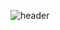 <!--### Hi there 👋 -->

<!--
**ba912/ba912** is a ✨ _special_ ✨ repository because its `README.md` (this file) appears on your GitHub profile.

Here are some ideas to get you started:

- 🔭 I’m currently working on ...
- 🌱 I’m currently learning ...
- 👯 I’m looking to collaborate on ...
- 🤔 I’m looking for help with ...
- 💬 Ask me about ...
- 📫 How to reach me: ...
- 😄 Pronouns: ...
- ⚡ Fun fact: ...
-->

<!-- [Header Guide] https://github.com/kyechan99/capsule-render -->
![header](https://capsule-render.vercel.app/api?type=rounded&color=fb991d&fontColor=0045B0&height=300&section=header&text=Welcome&fontSize=90)

<!-- [Badges] https://shields.io/ -->
 <!-- <a href="클릭시 이동할 링크" target="_blank"><img src="https://img.shields.io/badge/springboot-색코드?style=flat-square&logo=이미지 이름&logoColor=white"/></a> -->